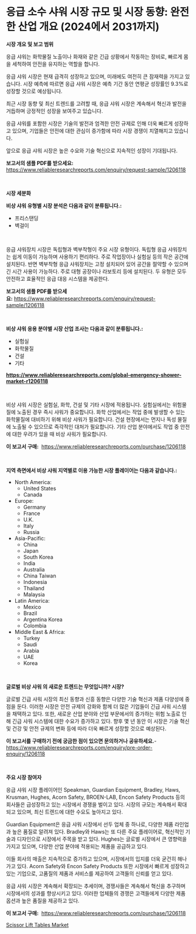 <p><h1>응급 소수 샤워 시장 규모 및 시장 동향: 완전한 산업 개요 (2024에서 2031까지)</h1></p><p><strong>시장 개요 및 보고 범위</strong></p>
<p><p>응급 샤워는 화학물질 노출이나 화재와 같은 긴급 상황에서 작동하는 장비로, 빠르게 몸을 세척하여 안전을 유지하는 역할을 합니다. </p><p>응급 샤워 시장은 현재 급격히 성장하고 있으며, 미래에도 여전히 큰 잠재력을 가지고 있습니다. 시장 예측에 따르면 응급 샤워 시장은 예측 기간 동안 연평균 성장률인 9.3%로 성장할 것으로 예상됩니다.</p><p>최근 시장 동향 및 최신 트렌드를 고려할 때, 응급 샤워 시장은 계속해서 혁신과 발전을 거듭하며 긍정적인 성장을 보여주고 있습니다. </p><p>응급 샤워를 포함한 시장은 기술의 발전과 엄격한 안전 규제로 인해 더욱 빠르게 성장하고 있으며, 기업들은 안전에 대한 관심이 증가함에 따라 시장 경쟁이 치열해지고 있습니다. </p><p>앞으로 응급 샤워 시장은 높은 수요와 기술 혁신으로 지속적인 성장이 기대됩니다.</p></p>
<p><strong>보고서의 샘플 PDF를 받으세요:</strong> <a href="https://www.reliableresearchreports.com/enquiry/request-sample/1206118">https://www.reliableresearchreports.com/enquiry/request-sample/1206118</a></p>
<p>&nbsp;</p>
<p><strong>시장 세분화</strong></p>
<p><strong>비상 샤워 유형별 시장 분석은 다음과 같이 분류됩니다.:</strong></p>
<p><ul><li>프리스탠딩</li><li>벽걸이</li></ul></p>
<p>&nbsp;</p>
<p><p>응급 샤워장치 시장은 독립형과 벽부착형이 주요 시장 유형이다. 독립형 응급 샤워장치는 쉽게 이동이 가능하며 사용하기 편리하다. 주로 작업장이나 실험실 등의 작은 공간에 설치된다. 반면 벽부착형 응급 샤워장치는 고정 설치되어 있어 공간을 절약할 수 있으며 긴 시간 사용이 가능하다. 주로 대형 공장이나 라보토리 등에 설치된다. 두 유형은 모두 안전하고 효율적인 응급 대응 시스템을 제공한다.</p></p>
<p><strong>보고서의 샘플 PDF를 받으세요:</strong>&nbsp;<a href="https://www.reliableresearchreports.com/enquiry/request-sample/1206118">https://www.reliableresearchreports.com/enquiry/request-sample/1206118</a></p>
<p>&nbsp;</p>
<p><strong> 비상 샤워 응용 분야별 시장 산업 조사는 다음과 같이 분류됩니다.:</strong></p>
<p><ul><li>실험실</li><li>화학물질</li><li>건설</li><li>기타</li></ul></p>
<p><strong><a href="https://www.reliableresearchreports.com/global-emergency-shower-market-r1206118">https://www.reliableresearchreports.com/global-emergency-shower-market-r1206118</a></strong></p>
<p>&nbsp;</p>
<p><p>비상 샤워 시장은 실험실, 화학, 건설 및 기타 시장에 적용됩니다. 실험실에서는 위험물질에 노출된 경우 즉시 샤워가 중요합니다. 화학 산업에서는 작업 중에 발생할 수 있는 화학물질에 대비하기 위해 비상 샤워가 필요합니다. 건설 현장에서는 먼지나 독성 물질에 노출될 수 있으므로 즉각적인 대처가 필요합니다. 기타 산업 분야에서도 작업 중 안전에 대한 우려가 있을 때 비상 샤워가 필요합니다.</p></p>
<p><strong>이 보고서 구매:</strong>&nbsp; <a href="https://www.reliableresearchreports.com/purchase/1206118">https://www.reliableresearchreports.com/purchase/1206118</a></p>
<p>&nbsp;</p>
<p><strong>지역 측면에서 비상 샤워 지역별로 이용 가능한 시장 플레이어는 다음과 같습니다.:</strong></p>
<p><ul>
    <li>
        North America:
        <ul>
            <li>United States</li>
            <li>Canada</li>
        </ul>
    </li>
    <li>
        Europe:
        <ul>
            <li>Germany</li>
            <li>France</li>
            <li>U.K.</li>
            <li>Italy</li>
            <li>Russia</li>
        </ul>
    </li>
    <li>
        Asia-Pacific:
        <ul>
            <li>China</li>
            <li>Japan</li>
            <li>South Korea</li>
            <li>India</li>
            <li>Australia</li>
            <li>China Taiwan</li>
            <li>Indonesia</li>
            <li>Thailand</li>
            <li>Malaysia</li>
        </ul>
    </li>
    <li>
        Latin America:
        <ul>
            <li>Mexico</li>
            <li>Brazil</li>
            <li>Argentina Korea</li>
            <li>Colombia</li>
        </ul>
    </li>
    <li>
        Middle East & Africa:
        <ul>
            <li>Turkey</li>
            <li>Saudi</li>
            <li>Arabia</li>
            <li>UAE</li>
            <li>Korea</li>
        </ul>
    </li>
    </ul></p>
<p>&nbsp;</p>
<p><strong>글로벌 비상 샤워 의 새로운 트렌드는 무엇입니까? 시장?</strong></p>
<p><p>글로벌 긴급 샤워 시장의 최신 동향과 신흥 동향은 다양한 기술 혁신과 제품 다양성에 중점을 둔다. 이러한 시장은 안전 규제의 강화와 함께 더 많은 기업들이 긴급 샤워 시스템을 채택하고 있다. 또한, 새로운 산업 분야와 산업 부문에서의 증가하는 위험 노출로 인해 긴급 샤워 시스템에 대한 수요가 증가하고 있다. 향후 몇 년 동안 이 시장은 기술 혁신 및 건강 및 안전 규제의 변화 등에 따라 더욱 빠르게 성장할 것으로 예상된다.</p></p>
<p><strong>이 보고서를 구매하기 전에 궁금한 점이 있으면 문의하거나 공유하세요.</strong>- <a href="https://www.reliableresearchreports.com/enquiry/pre-order-enquiry/1206118">https://www.reliableresearchreports.com/enquiry/pre-order-enquiry/1206118</a></p>
<p>&nbsp;</p>
<p><strong>주요 시장 참여자</strong></p>
<p><p>응급 샤워 시장 플레이어인 Speakman, Guardian Equipment, Bradley, Haws, Krusman, Hughes, Acorn Safety, BROEN-LAB, Encon Safety Products 등의 회사들은 급성장하고 있는 시장에서 경쟁을 벌이고 있다. 시장의 규모는 계속해서 확대되고 있으며, 최신 트렌드에 대한 수요도 높아지고 있다.</p><p>Guardian Equipment은 응급 샤워 시장에서 선두 업체 중 하나로, 다양한 제품 라인업과 높은 품질로 알려져 있다. Bradley와 Haws는 또 다른 주요 플레이어로, 혁신적인 기술과 디자인으로 시장에서 주목을 받고 있다. Hughes는 글로벌 시장에서 큰 영향력을 가지고 있으며, 다양한 산업 분야에 적용되는 제품을 공급하고 있다.</p><p>이들 회사의 매출은 지속적으로 증가하고 있으며, 시장에서의 입지를 더욱 굳건히 해나가고 있다. Acorn Safety와 Encon Safety Products 또한 시장에서 빠르게 성장하고 있는 기업으로, 고품질의 제품과 서비스를 제공하여 고객들의 신뢰를 얻고 있다.</p><p>응급 샤워 시장은 계속해서 확장되는 추세이며, 경쟁사들은 계속해서 혁신을 추구하며 시장에서의 성과를 향상시키고 있다. 이러한 업체들의 경쟁은 고객들에게 다양한 제품 옵션과 높은 품질을 제공하고 있다.</p></p>
<p><strong>이 보고서 구매:</strong>&nbsp;&nbsp;<a href="https://www.reliableresearchreports.com/purchase/1206118">https://www.reliableresearchreports.com/purchase/1206118</a></p>
<p><p><a href="https://view.publitas.com/reportprime-1/scissor-lift-tables-market-trends-forecast-and-competitive-analysis-to-2031/">Scissor Lift Tables Market</a></p></p>